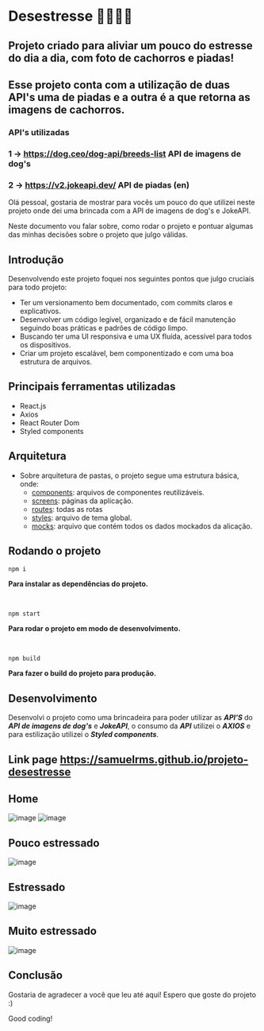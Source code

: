 # Desestresse 🧘🏾🧘🏾
## Projeto criado para aliviar um pouco do estresse do dia a dia, com foto de cachorros e piadas!

## Esse projeto conta com a utilização de duas API's uma de piadas e a outra é a que retorna as imagens de cachorros.
### API's utilizadas 
### 1 -> https://dog.ceo/dog-api/breeds-list API de imagens de dog's
### 2 -> https://v2.jokeapi.dev/ API de piadas (en)

Olá pessoal, gostaria de mostrar para vocês um pouco do que utilizei neste projeto onde dei uma brincada com a API de imagens de dog's e JokeAPI.

Neste documento vou falar sobre, como rodar o projeto e pontuar algumas das minhas decisões sobre o projeto que julgo válidas.

## Introdução

Desenvolvendo este projeto foquei nos seguintes pontos que julgo cruciais para todo projeto:

- Ter um versionamento bem documentado, com commits claros e explicativos.
- Desenvolver um código legível, organizado e de fácil manutenção seguindo boas práticas e padrões de código limpo.
- Buscando ter uma UI responsiva e uma UX fluída, acessível para todos os dispositivos.
- Criar um projeto escalável, bem componentizado e com uma boa estrutura de arquivos.

## Principais ferramentas utilizadas

- React.js
- Axios
- React Router Dom
- Styled components

## Arquitetura

- Sobre arquitetura de pastas, o projeto segue uma estrutura básica, onde:
  - [components](https://github.com/samuelrms/projeto-desestresse/tree/main/src/components): arquivos de componentes reutilizáveis.
  - [screens](https://github.com/samuelrms/projeto-desestresse/tree/main/src/screens): páginas da aplicação.
  - [routes](https://github.com/samuelrms/projeto-desestresse/tree/main/src/Routes): todas as rotas
  - [styles](https://github.com/samuelrms/projeto-desestresse/tree/main/src/styles): arquivo de tema global.
  - [mocks](https://github.com/samuelrms/projeto-desestresse/tree/main/src/mocks): arquivo que contém todos os dados mockados da alicação.

## Rodando o projeto
```
npm i
```
**Para instalar as dependências do projeto.**

<br>


```
npm start
```
**Para rodar o projeto em modo de desenvolvimento.**

<br>

```
npm build
```
**Para fazer o build do projeto para produção.**

## Desenvolvimento 

Desenvolvi o projeto como uma brincadeira para poder utilizar as **___API'S___** do **___API de imagens de dog's___** e **___JokeAPI___**, o consumo da **___API___** utilizei o **___AXIOS___** e para estilização utilizei o **___Styled components___**. 

## Link page https://samuelrms.github.io/projeto-desestresse

## Home
![image](https://user-images.githubusercontent.com/92615688/172452780-6af7cafe-aee0-4211-aad9-3b66c7ae3822.png)
![image](https://user-images.githubusercontent.com/92615688/172452857-feec7699-36b9-443e-a141-5f38f0dd8695.png)

## Pouco estressado
![image](https://user-images.githubusercontent.com/92615688/172453032-1a49dcdf-226e-4dde-a878-9c9a09afa927.png)

## Estressado
![image](https://user-images.githubusercontent.com/92615688/172453132-681359c4-8b7f-4abd-abdb-cef414dab685.png)

## Muito estressado
![image](https://user-images.githubusercontent.com/92615688/172453263-c1690713-51bb-42db-b13f-7514e20aec8a.png)

## Conclusão

Gostaria de agradecer a você que leu até aqui! Espero que goste do projeto :)

Good coding!


